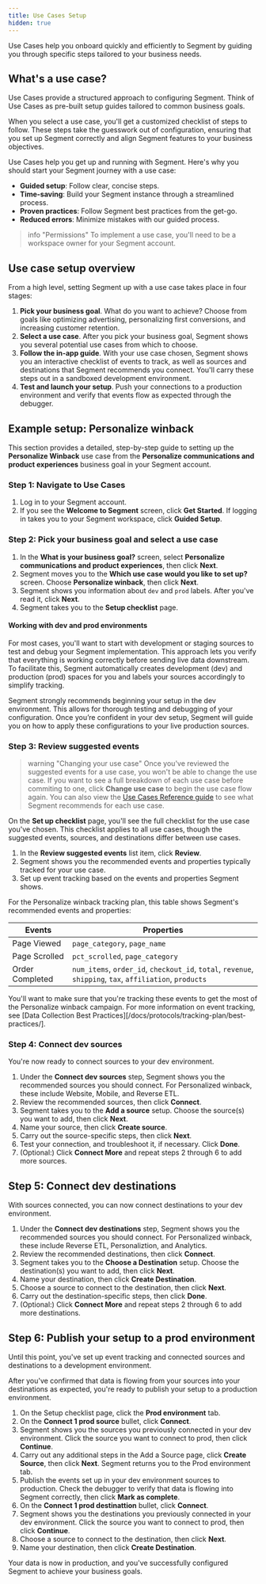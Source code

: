 ```yaml
---
title: Use Cases Setup
hidden: true
---
```


Use Cases help you onboard quickly and efficiently to Segment by guiding you through specific steps tailored to your business needs.

## What's a use case?

Use Cases provide a structured approach to configuring Segment. Think of Use Cases as pre-built setup guides tailored to common business goals. 

When you select a use case, you'll get a customized checklist of steps to follow. These steps take the guesswork out of configuration, ensuring that you set up Segment correctly and align Segment features to your business objectives.

Use Cases help you get up and running with Segment. Here's why you should start your Segment journey with a use case:

- **Guided setup**: Follow clear, concise steps.
- **Time-saving**: Build your Segment instance through a streamlined process.
- **Proven practices**: Follow Segment best practices from the get-go.
- **Reduced errors**: Minimize mistakes with our guided process.

> info "Permissions"
> To implement a use case, you'll need to be a workspace owner for your Segment account.

## Use case setup overview

From a high level, setting Segment up with a use case takes place in four stages:

1. **Pick your business goal**. What do you want to achieve?  Choose from goals like optimizing advertising, personalizing first conversions, and increasing customer retention.
2. **Select a use case**. After you pick your business goal, Segment shows you several potential use cases from which to choose. 
3. **Follow the in-app guide**. With your use case chosen, Segment shows you an interactive checklist of events to track, as well as sources and destinations that Segment recommends you connect. You'll carry these steps out in a sandboxed development environment.
4. **Test and launch your setup**. Push your connections to a production environment and verify that events flow as expected through the debugger.

## Example setup: Personalize winback

This section provides a detailed, step-by-step guide to setting up the **Personalize Winback** use case from the **Personalize communications and product experiences** business goal in your Segment account.

### Step 1: Navigate to Use Cases

1. Log in to your Segment account.
2. If you see the **Welcome to Segment** screen, click **Get Started**. If logging in takes you to your Segment workspace, click **Guided Setup**.

### Step 2: Pick your business goal and select a use case

1. In the **What is your business goal?** screen, select **Personalize communications and product experiences**, then click **Next**.
2. Segment moves you to the **Which use case would you like to set up?** screen. Choose **Personalize winback**, then click **Next**.
3. Segment shows you information about `dev` and `prod` labels. After you've read it, click **Next**.
4. Segment takes you to the **Setup checklist** page. <!--PW, 6/20/24: this is erroneously spelled in the app so I'm using their "set up" spelling for now"-->

#### Working with dev and prod environments

For most cases, you'll want to start with development or staging sources to test and debug your Segment implementation. This approach lets you verify that everything is working correctly before sending live data downstream. To facilitate this, Segment automatically creates development (dev) and production (prod) spaces for you and labels your sources accordingly to simplify tracking.

Segment strongly recommends beginning your setup in the dev environment. This allows for thorough testing and debugging of your configuration. Once you’re confident in your dev setup, Segment will guide you on how to apply these configurations to your live production sources.

### Step 3: Review suggested events

> warning "Changing your use case"
> Once you've reviewed the suggested events for a use case, you won't be able to change the use case. If you want to see a full breakdown of each use case before commiting to one, click **Change use case** to begin the use case flow again. You can also view the [Use Cases Reference guide](/docs/getting-started/use-cases/reference/) to see what Segment recommends for each use case.

On the **Set up checklist** page, you'll see the full checklist for the use case you've chosen. This checklist applies to all use cases, though the suggested events, sources, and destinations differ between use cases.

1. In the **Review suggested events** list item, click **Review**. 
2. Segment shows you the recommended events and properties typically tracked for your use case. 
3. Set up event tracking based on the events and properties Segment shows.

For the Personalize winback tracking plan, this table shows Segment's recommended events and properties:

| Events          | Properties                                                                                               |
| --------------- | -------------------------------------------------------------------------------------------------------- |
| Page Viewed     | `page_category`, `page_name`                                                                             |
| Page Scrolled   | `pct_scrolled`, `page_category`                                                                          |
| Order Completed | `num_items`, `order_id`, `checkout_id`, `total`, `revenue`, `shipping`, `tax`, `affiliation`, `products` |

You'll want to make sure that you're tracking these events to get the most of the Personalize winback campaign. For more information on event tracking, see [Data Collection Best Practices][/docs/protocols/tracking-plan/best-practices/].

### Step 4: Connect dev sources 

You're now ready to connect sources to your dev environment. 

1. Under the **Connect dev sources** step, Segment shows you the recommended sources you should connect. For Personalized winback, these include Website, Mobile, and Reverse ETL.
2. Review the recommended sources, then click **Connect**.
3. Segment takes you to the **Add a source** setup. Choose the source(s) you want to add, then click **Next**.
4. Name your source, then click **Create source**. 
5. Carry out the source-specific steps, then click **Next**.
6. Test your connection, and troubleshoot it, if necessary. Click **Done**.
7. (Optional:) Click **Connect More** and repeat steps 2 through 6 to add more sources.

## Step 5: Connect dev destinations 

With sources connected, you can now connect destinations to your dev environment.

1. Under the **Connect dev destinations** step, Segment shows you the recommended sources you should connect. For Personalized winback, these include Reverse ETL, Personaliztion, and Analytics.
2. Review the recommended destinations, then click **Connect**.
3. Segment takes you to the **Choose a Destination** setup. Choose the destination(s) you want to add, then click **Next**.
4. Name your destination, then click **Create Destination**.
4. Choose a source to connect to the destination, then click **Next**. 
5. Carry out the destination-specific steps, then click **Done**.
7. (Optional:) Click **Connect More** and repeat steps 2 through 6 to add more destinations.

## Step 6: Publish your setup to a prod environment

Until this point, you've set up event tracking and connected sources and destinations to a development environment. 

After you've confirmed that data is flowing from your sources into your destinations as expected, you're ready to publish your setup to a production environment.

1. On the Setup checklist page, click the **Prod environment** tab.
2. On the **Connect 1 prod source** bullet, click **Connect**. 
3. Segment shows you the sources you previously connected in your dev environment. Click the source you want to connect to prod, then click **Continue**.
4. Carry out any additional steps in the Add a Source page, click **Create Source**, then click **Next**. Segment returns you to the Prod environment tab.
5.  Publish the events set up in your dev environment sources to production. Check the debugger to verify that data is flowing into Segment correctly, then click **Mark as complete**.
6. On the **Connect 1 prod destinattion** bullet, click **Connect**. 
7. Segment shows you the destinations you previously connected in your dev environment. Click the source you want to connect to prod, then click **Continue**.
8. Choose a source to connect to the destination, then click **Next**.
9. Name your destination, then click **Create Destination**.

Your data is now in production, and you've successfully configured Segment to achieve your business goals.